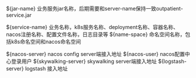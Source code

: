 ${jar-name}            业务服务jar名称，后期需要和server-name保持一致outpatient-service.jar

${service-name}        业务名称，k8s服务名称、deployment名称、容器名称、nacos注册名称、配置文件名称，日志目录等
${name-space}          命名空间名称，包括k8s命名空间和nacos命名空间


${nacos-server}        nacos config server端接入地址
${nacos-user}          nacos配置中心登录用户
${skywalking-server}   skywalking server端接入地址
${logstash-server}     logstash 接入地址